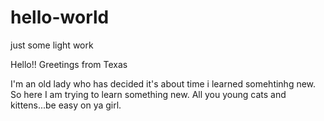 # hello-world

just some light work

Hello!! Greetings from Texas

I'm an old lady who has decided it's about time i learned somehtinhg new. 
So here I am trying to learn something new. 
All you young cats and kittens...be easy on ya girl.
